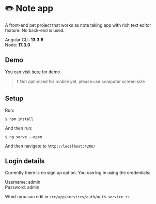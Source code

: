 # ✏️ Note app

A front-end pet project that works as note taking app with rich text editor feature. No back-end is used.

Angular CLI: **13.3.8** </br>
Node: **17.3.0**

## Demo

You can visit [here](https://hafizuddinsharif.github.io/angular-note-app/login) for demo </br>
> ❗ Not optimised for mobile yet, please use computer screen size

## Setup

Run:

```
$ npm install
```
And then run:

```
$ ng serve --open
```
And then navigate to `http://localhost:4200/`

## Login details

Currently there is no sign up option. You can log in using the credentials:

Username: admin </br>
Password: admin

Which you can edit in `src/app/services/auth/auth.service.ts`